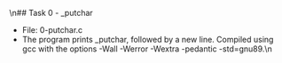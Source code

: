 \n## Task 0 - _putchar
- File: 0-putchar.c
- The program prints _putchar, followed by a new line. Compiled using gcc with the options -Wall -Werror -Wextra -pedantic -std=gnu89.\n
